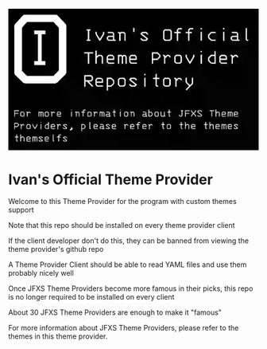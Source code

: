 ![Banner](/Banner.webp)

# Ivan's Official Theme Provider

Welcome to this Theme Provider for the program with custom themes support

Note that this repo should be installed on every theme provider client

If the client developer don't do this, they can be banned from viewing the theme provider's github repo

A Theme Provider Client should be able to read YAML files and use them probably nicely well

Once JFXS Theme Providers become more famous in their picks, this repo is no longer required to be installed on every client

About 30 JFXS Theme Providers are enough to make it "famous"

For more information about JFXS Theme Providers, please refer to the themes in this theme provider.
